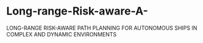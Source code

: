 # Long-range-Risk-aware-A-
LONG-RANGE RISK-AWARE PATH PLANNING FOR AUTONOMOUS SHIPS IN COMPLEX  AND DYNAMIC ENVIRONMENTS
